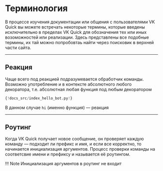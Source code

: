 # Терминология

В процессе изучения документации или общения с пользователями VK Quick вы можете встречать некоторые термины, которые введены исключительно в пределах VK Quick для обозначения тех или иных возоможностей или реализации. Здесь представлены все подобные термины, их тай можно попробовтаь найти через поисковик в верхней части сайта.

***


## Реакция
Чаще всего под реакцией подразумевается обработчик команды. Возможно употребление и в контексте абсолютного любого декоратора, т.е. абсолютная любая функция под любым декоратором

```python hl_lines="8-9"
{!docs_src/index_hello_bot.py!}
```

В данном случае `hi` (именно функция) — реакция

***

## Роутинг
Когда VK Quick получает новое сообщение, он проверяет каждую команду — подходит ли префикс и имя, и если все корректно, то начинается инициализация аргументов. Процесс проверки команды на соответсвие имени и префиксу и называется её роутингом.

!!! Note
    Инициализация аргументов в роутинг не входит
